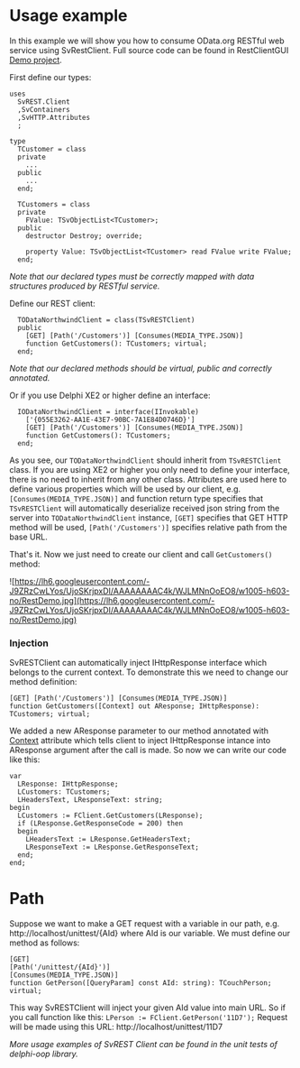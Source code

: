 # Usage example #

In this example we will show you how to consume OData.org RESTful web service using SvRestClient. Full source code can be found in RestClientGUI [Demo project](https://code.google.com/p/delphi-oop/source/browse/#svn%2Ftrunk%2FDemos%2FREST%20Client).

First define our types:
```
uses
  SvREST.Client
  ,SvContainers
  ,SvHTTP.Attributes
  ;

type
  TCustomer = class
  private
    ...
  public
    ...
  end;

  TCustomers = class
  private
    FValue: TSvObjectList<TCustomer>;
  public
    destructor Destroy; override;

    property Value: TSvObjectList<TCustomer> read FValue write FValue;
  end;

```
_Note that our declared types must be correctly mapped with data structures produced by RESTful service._

Define our REST client:

```
  TODataNorthwindClient = class(TSvRESTClient)
  public
    [GET] [Path('/Customers')] [Consumes(MEDIA_TYPE.JSON)]
    function GetCustomers(): TCustomers; virtual;
  end;
```

_Note that our declared methods should be virtual, public and correctly annotated._

Or if you use Delphi XE2 or higher define an interface:
```
  IODataNorthwindClient = interface(IInvokable)
    ['{055E3262-AA1E-43E7-90BC-7A1E84D0746D}']
    [GET] [Path('/Customers')] [Consumes(MEDIA_TYPE.JSON)]
    function GetCustomers(): TCustomers;
  end;
```

As you see, our `TODataNorthwindClient` should inherit from `TSvRESTClient` class. If you are using XE2 or higher you only need to define your interface, there is no need to inherit from any other class. Attributes are used here to define various properties which will be used by our client, e.g. `[Consumes(MEDIA_TYPE.JSON)]` and function return type specifies that `TSvRESTClient` will automatically deserialize received json string from the server into `TODataNorthwindClient` instance, `[GET]` specifies that GET HTTP method will be used, `[Path('/Customers')]` specifies relative path from the base URL.

That's it. Now we just need to create our client and call `GetCustomers()` method:

![https://lh6.googleusercontent.com/-J9ZRzCwLYos/UjoSKrjpxDI/AAAAAAAAC4k/WJLMNnOoEO8/w1005-h603-no/RestDemo.jpg](https://lh6.googleusercontent.com/-J9ZRzCwLYos/UjoSKrjpxDI/AAAAAAAAC4k/WJLMNnOoEO8/w1005-h603-no/RestDemo.jpg)


### Injection ###
SvRESTClient can automatically inject IHttpResponse interface which belongs to the current context. To demonstrate this we need to change our method definition:
```
[GET] [Path('/Customers')] [Consumes(MEDIA_TYPE.JSON)]
function GetCustomers([Context] out AResponse; IHttpResponse): TCustomers; virtual;
```
We added a new AResponse parameter to our method annotated with [Context](Context.md) attribute which tells client to inject IHttpResponse intance into AResponse argument after the call is made. So now we can write our code like this:
```
var
  LResponse: IHttpResponse;
  LCustomers: TCustomers;
  LHeadersText, LResponseText: string;
begin
  LCustomers := FClient.GetCustomers(LResponse);
  if (LResponse.GetResponseCode = 200) then
  begin
    LHeadersText := LResponse.GetHeadersText;
    LResponseText := LResponse.GetResponseText;
  end;
end;
```

# Path #
Suppose we want to make a GET request with a variable in our path, e.g. http://localhost/unittest/{AId} where AId is our variable. We must define our method as follows:
```
[GET]
[Path('/unittest/{AId}')]
[Consumes(MEDIA_TYPE.JSON)]
function GetPerson([QueryParam] const AId: string): TCouchPerson; virtual;
```
This way SvRESTClient will inject your given AId value into main URL. So if you call function like this:
`LPerson := FClient.GetPerson('11D7');`
Request will be made using this URL: http://localhost/unittest/11D7



_More usage examples of SvREST Client can be found in the unit tests of delphi-oop library._